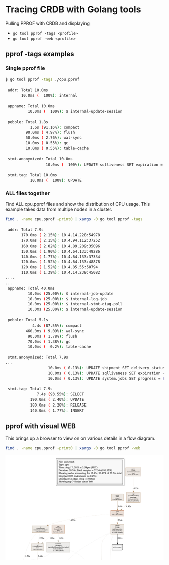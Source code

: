# Tracing CRDB with Golang tools

Pulling PPROF with CRDB and displaying
* `go tool pprof -tags <profile>`
* `go tool pprof -web <profile>`


## pprof -tags examples


### Single pprof file

```bash
$ go tool pprof -tags ./cpu.pprof

 addr: Total 10.0ms
       10.0ms (  100%): internal

 appname: Total 10.0ms
          10.0ms (  100%): $ internal-update-session

 pebble: Total 1.8s
           1.6s (91.16%): compact
         90.0ms ( 4.97%): flush
         50.0ms ( 2.76%): wal-sync
         10.0ms ( 0.55%): gc
         10.0ms ( 0.55%): table-cache

 stmt.anonymized: Total 10.0ms
                  10.0ms (  100%): UPDATE sqlliveness SET expiration = $1 WHERE session_id = $2 RETURNING session_id

 stmt.tag: Total 10.0ms
           10.0ms (  100%): UPDATE

```

### ALL files together

Find ALL cpu.pprof files and show the distribution of CPU usage.  This example takes data
from multipe nodes in a cluster.

```bash
find . -name cpu.pprof -print0 | xargs -0 go tool pprof -tags

 addr: Total 7.9s
       170.0ms ( 2.15%): 10.4.14.228:54978
       170.0ms ( 2.15%): 10.4.94.112:37252
       160.0ms ( 2.02%): 10.4.89.209:35096
       150.0ms ( 1.90%): 10.4.64.133:49286
       140.0ms ( 1.77%): 10.4.64.133:37334
       120.0ms ( 1.52%): 10.4.64.133:48878
       120.0ms ( 1.52%): 10.4.85.55:50794
       110.0ms ( 1.39%): 10.4.14.239:45082
....
...
 appname: Total 40.0ms
          10.0ms (25.00%): $ internal-job-update
          10.0ms (25.00%): $ internal-log-job
          10.0ms (25.00%): $ internal-stmt-diag-poll
          10.0ms (25.00%): $ internal-update-session

 pebble: Total 5.1s
            4.4s (87.55%): compact
         460.0ms ( 9.09%): wal-sync
          90.0ms ( 1.78%): flush
          70.0ms ( 1.38%): gc
          10.0ms (  0.2%): table-cache

 stmt.anonymized: Total 7.9s
...
                   10.0ms ( 0.13%): UPDATE shipment SET delivery_status = $1, tracking_registration_status = $2, updated_on = $3 WHERE shipment.id = $4 RETURNING shipment.id, shipment.delivery_status, shipment.tracking_number, shipment.tracking_number_override, shipment.tracking_url, shipment.courier, shipment.checkpoints, shipment.expected_delivery_date, shipment.created_on, shipment.updated_on, shipment.cancelled_on, shipment.merchant_id, shipment.registration_ttl, shipment.tracking_id, shipment.platform_id, shipment.tracking_status_override, shipment.status, shipment.tracking_registration_status, shipment.gdpr_erased_dt, shipment.consumer_status
                   10.0ms ( 0.13%): UPDATE sqlliveness SET expiration = $1 WHERE session_id = $2 RETURNING session_id
                   10.0ms ( 0.13%): UPDATE system.jobs SET progress = $2 WHERE id = $1

 stmt.tag: Total 7.9s
              7.4s (93.55%): SELECT
           190.0ms ( 2.40%): UPDATE
           180.0ms ( 2.28%): RELEASE
           140.0ms ( 1.77%): INSERT
```

## pprof with visual WEB 

This brings up a browser to view on on various details in a flow diagram.

```bash
find . -name cpu.pprof -print0 | xargs -0 go tool pprof -web
```

![go tool pprof -web](gotoolppweb.png)
